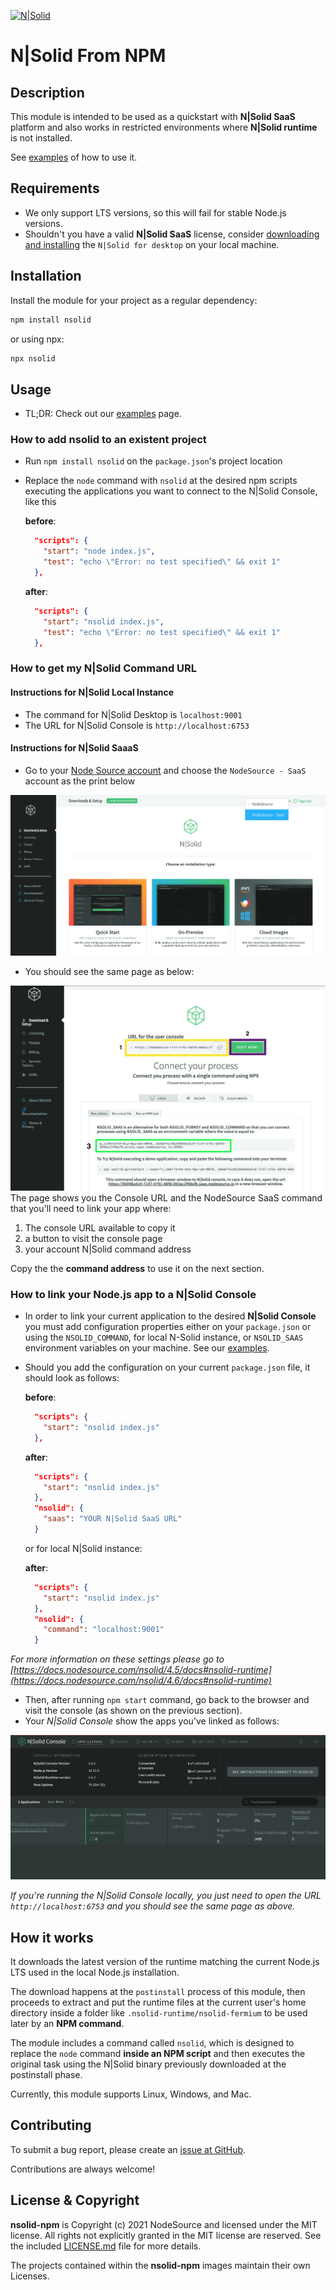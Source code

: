 [![N|Solid](https://s3.amazonaws.com/assets.nodesource.com/nsolid-logo-dark%402x.png)](https://nodesource.com/products/nsolid)

N|Solid From NPM
=====================

## Description

This module is intended to be used as a quickstart with **N|Solid SaaS** platform and also works in restricted environments where **N|Solid runtime** is not installed. 

See [examples](./examples) of how to use it.

## Requirements

- We only support LTS versions, so this will fail for stable Node.js versions.
- Shouldn't you have a valid **N|Solid SaaS** license, consider [downloading and installing](https://downloads.nodesource.com/) the `N|Solid for desktop` on your local machine.
## Installation

Install the module for your project as a regular dependency:

```bash
npm install nsolid
```

or using npx:

```bash
npx nsolid
```
## Usage

- TL;DR: Check out our [examples](./examples) page.


### How to add nsolid to an existent project

- Run `npm install nsolid` on the `package.json`'s project location
- Replace the `node` command with `nsolid` at the desired npm scripts executing the applications you want to connect to the N|Solid Console, like this

  __before__:
  ```json
    "scripts": {
      "start": "node index.js",
      "test": "echo \"Error: no test specified\" && exit 1"
    },
  ```

  __after__:
  ```json
    "scripts": {
      "start": "nsolid index.js",
      "test": "echo \"Error: no test specified\" && exit 1"
    },
  ```

### How to get my N|Solid Command URL
#### Instructions for N|Solid Local Instance

- The command for N|Solid Desktop is `localhost:9001`
- The URL for N|Solid Console is `http://localhost:6753`

#### Instructions for N|Solid SaaaS

- Go to your [Node Source account](https://accounts.nodesource.com/downloads) and choose the `NodeSource - SaaS` account as the print below

![](./resources/01-initial-page.png)

- You should see the same page as below:

![](./resources/02-saas-console-url.png)
The page shows you the Console URL and the NodeSource SaaS command that you'll need to link your app
where: 
1. The console URL available to copy it
2. a button to visit the console page
3. your account N|Solid command address 

Copy the the **command address** to use it on the next section.
### How to link your Node.js app to a N|Solid Console

- In order to link your current application to the desired **N|Solid Console** you must add configuration properties either on your `package.json` or using the `NSOLID_COMMAND`, for local N-Solid instance,  or `NSOLID_SAAS` environment variables on your machine. See our [examples](./examples).


- Should you add the configuration on your current `package.json` file, it should look as follows:

  __before__:
  ```json
    "scripts": {
      "start": "nsolid index.js"
    },
  ```

  __after__:
  ```json
    "scripts": {
      "start": "nsolid index.js"
    },
    "nsolid": {
      "saas": "YOUR N|Solid SaaS URL"
    }
  ```
  or for local N|Solid instance: 

  __after__:
  ```json
    "scripts": {
      "start": "nsolid index.js"
    },
    "nsolid": {
      "command": "localhost:9001"
    }

  ```

*For more information on these settings please go to [https://docs.nodesource.com/nsolid/4.5/docs#nsolid-runtime](https://docs.nodesource.com/nsolid/4.6/docs#nsolid-runtime)*

- Then, after running `npm start` command, go back to the browser and visit the console (as shown on the previous section).
- Your *N|Solid Console* show the apps you've linked as follows:

![](./resources/03-metrics-working.png)

*If you're running the N|Solid Console locally, you just need to open the URL `http://localhost:6753` and you should see the same page as above.*

## How it works

It downloads the latest version of the runtime matching the current Node.js LTS used in the local Node.js installation. 

The download happens at the `postinstall` process of this module, then proceeds to extract and put the runtime files at the current user's home directory inside a folder like `.nsolid-runtime/nsolid-fermium` to be used later by an __NPM command__.

The module includes a command called `nsolid`, which is designed to replace the `node` command __inside an NPM script__ and then executes the original task using the N|Solid binary previously downloaded at the postinstall phase.

Currently, this module supports Linux, Windows, and Mac.
## Contributing

To submit a bug report, please create an [issue at GitHub](https://github.com/nodesource/nsolid-npm/issues/new).

Contributions are always welcome!

## License & Copyright

**nsolid-npm** is Copyright (c) 2021 NodeSource and licensed under the
MIT license. All rights not explicitly granted in the MIT license are reserved.
See the included [LICENSE.md](./LICENSE.md) file for more details.

The projects contained within the **nsolid-npm** images maintain their own Licenses.
